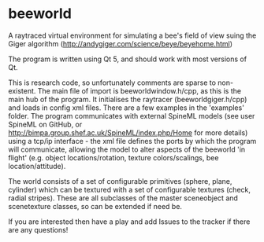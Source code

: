 # beeworld
A raytraced virtual environment for simulating a bee's field of view suing the Giger algorithm (http://andygiger.com/science/beye/beyehome.html)

The program is written using Qt 5, and should work with most versions of Qt. 

This is research code, so unfortunately comments are sparse to non-existent. The main file
of import is beeworldwindow.h/cpp, as this is the main hub of the program. It initialises 
the raytracer (beeworldgiger.h/cpp) and loads in config xml files. There are a few examples 
in the 'examples' folder. The program communicates with external SpineML models (see user
SpineML on GitHub, or http://bimpa.group.shef.ac.uk/SpineML/index.php/Home for more details)
using a tcp/ip interface - the xml file defines the ports by which the program will communicate, 
allowing the model to alter aspects of the beeworld 'in flight' (e.g. object locations/rotation, 
texture colors/scalings, bee location/attitude). 

The world consists of a set of configurable primitives (sphere, plane, cylinder) which can be textured with a set
of configurable textures (check, radial stripes). These are all subclasses of the master sceneobject and scenetexture
classes, so can be extended if need be.

If you are interested then have a play and add Issues to the tracker if there are any questions!
